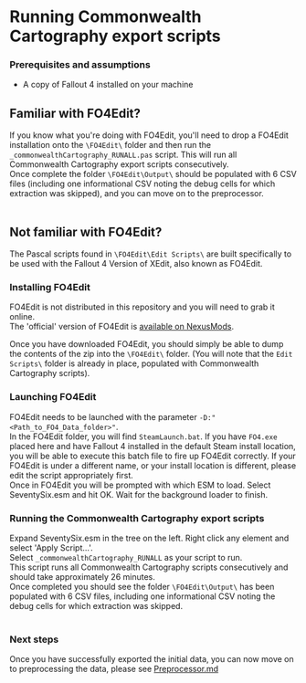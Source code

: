 # Running Commonwealth Cartography export scripts

### Prerequisites and assumptions
* A copy of Fallout 4 installed on your machine

## Familiar with FO4Edit?
If you know what you're doing with FO4Edit, you'll need to drop a FO4Edit installation onto the `\FO4Edit\` folder and then run the `_commonwealthCartography_RUNALL.pas` script. This will run all Commonwealth Cartography export scripts consecutively.<br/>
Once complete the folder `\FO4Edit\Output\` should be populated with 6 CSV files (including one informational CSV noting the debug cells for which extraction was skipped), and you can move on to the preprocessor.
<br/><br/>

## Not familiar with FO4Edit?

The Pascal scripts found in `\FO4Edit\Edit Scripts\` are built specifically to be used with the Fallout 4 Version of XEdit, also known as FO4Edit.<br/>

### Installing FO4Edit
FO4Edit is not distributed in this repository and you will need to grab it online.<br/>
The 'official' version of FO4Edit is [available on NexusMods](https://www.nexusmods.com/fallout4/mods/2737).<br/>

Once you have downloaded FO4Edit, you should simply be able to dump the contents of the zip into the `\FO4Edit\` folder. (You will note that the `Edit Scripts\` folder is already in place, populated with Commonwealth Cartography scripts).<br/>

### Launching FO4Edit
FO4Edit needs to be launched with the parameter `-D:"<Path_to_FO4_Data_folder>"`.<br/>
In the FO4Edit folder, you will find `SteamLaunch.bat`. If you have `FO4.exe` placed here and have Fallout 4 installed in the default Steam install location, you will be able to execute this batch file to fire up FO4Edit correctly. If your FO4Edit is under a different name, or your install location is different, please edit the script appropriately first.<br/>
Once in FO4Edit you will be prompted with which ESM to load. Select SeventySix.esm and hit OK. Wait for the background loader to finish.<br/>

### Running the Commonwealth Cartography export scripts
Expand SeventySix.esm in the tree on the left. Right click any element and select 'Apply Script...'.<br/>
Select `_commonwealthCartography_RUNALL` as your script to run.<br/>
This script runs all Commonwealth Cartography scripts consecutively and should take approximately 26 minutes.<br/>
Once completed you should see the folder `\FO4Edit\Output\` has been populated with 6 CSV files, including one informational CSV noting the debug cells for which extraction was skipped.<br/>
<br/>

### Next steps
Once you have successfully exported the initial data, you can now move on to preprocessing the data, please see [Preprocessor.md](Preprocessor.md)
